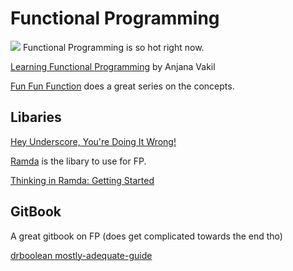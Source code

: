 # Functional Programming

![](http://images.moviefanatic.com/iu/s--eLN1Oe8p--/t_full/f_auto,fl_lossy,q_75/v1364991161/mugatu.jpg)
Functional Programming is so hot right now.

[Learning Functional Programming](https://www.youtube.com/watch?v=e-5obm1G_FY) by Anjana Vakil

[Fun Fun Function](https://www.youtube.com/watch?v=BMUiFMZr7vk) does a great series on the concepts.

## Libaries
[Hey Underscore, You're Doing It Wrong!
](https://www.youtube.com/watch?v=m3svKOdZijA)

[Ramda](http://ramdajs.com/) is the libary to use for FP. 

[Thinking in Ramda: Getting Started](http://randycoulman.com/blog/2016/05/24/thinking-in-ramda-getting-started/)

## GitBook
A great gitbook on FP (does get complicated towards the end tho)

[drboolean mostly-adequate-guide](https://www.gitbook.com/book/drboolean/mostly-adequate-guide/details)